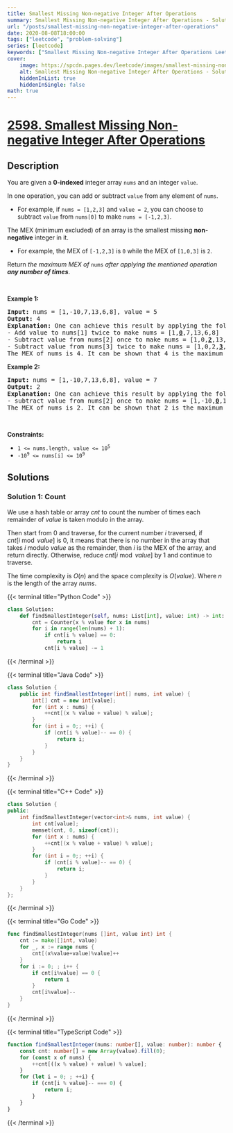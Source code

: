 ```yaml
---
title: Smallest Missing Non-negative Integer After Operations
summary: Smallest Missing Non-negative Integer After Operations - Solution Explained
url: "/posts/smallest-missing-non-negative-integer-after-operations"
date: 2020-08-08T18:00:00
tags: ["leetcode", "problem-solving"]
series: [leetcode]
keywords: ["Smallest Missing Non-negative Integer After Operations LeetCode Solution Explained in all languages", "2598", "leetcode question 2598", "Smallest Missing Non-negative Integer After Operations", "LeetCode", "leetcode solution in Python3 C++ Java Go PHP Ruby Swift TypeScript Rust C# JavaScript C", "GeeksforGeeks", "InterviewBit", "Coding Ninjas", "HackerRank", "HackerEarth", "CodeChef", "TopCoder", "AlgoExpert", "freeCodeCamp", "Codeforces", "GitHub", "AtCoder", "Samir Paul"]
cover:
    image: https://spcdn.pages.dev/leetcode/images/smallest-missing-non-negative-integer-after-operations.webp
    alt: Smallest Missing Non-negative Integer After Operations - Solution Explained
    hiddenInList: true
    hiddenInSingle: false
math: true
---
```



# [2598. Smallest Missing Non-negative Integer After Operations](https://leetcode.com/problems/smallest-missing-non-negative-integer-after-operations)


## Description

<p>You are given a <strong>0-indexed</strong> integer array <code>nums</code> and an integer <code>value</code>.</p>

<p>In one operation, you can add or subtract <code>value</code> from any element of <code>nums</code>.</p>

<ul>
	<li>For example, if <code>nums = [1,2,3]</code> and <code>value = 2</code>, you can choose to subtract <code>value</code> from <code>nums[0]</code> to make <code>nums = [-1,2,3]</code>.</li>
</ul>

<p>The MEX (minimum excluded) of an array is the smallest missing <strong>non-negative</strong> integer in it.</p>

<ul>
	<li>For example, the MEX of <code>[-1,2,3]</code> is <code>0</code> while the MEX of <code>[1,0,3]</code> is <code>2</code>.</li>
</ul>

<p>Return <em>the maximum MEX of </em><code>nums</code><em> after applying the mentioned operation <strong>any number of times</strong></em>.</p>

<p>&nbsp;</p>
<p><strong class="example">Example 1:</strong></p>

<pre>
<strong>Input:</strong> nums = [1,-10,7,13,6,8], value = 5
<strong>Output:</strong> 4
<strong>Explanation:</strong> One can achieve this result by applying the following operations:
- Add value to nums[1] twice to make nums = [1,<strong><u>0</u></strong>,7,13,6,8]
- Subtract value from nums[2] once to make nums = [1,0,<strong><u>2</u></strong>,13,6,8]
- Subtract value from nums[3] twice to make nums = [1,0,2,<strong><u>3</u></strong>,6,8]
The MEX of nums is 4. It can be shown that 4 is the maximum MEX we can achieve.
</pre>

<p><strong class="example">Example 2:</strong></p>

<pre>
<strong>Input:</strong> nums = [1,-10,7,13,6,8], value = 7
<strong>Output:</strong> 2
<strong>Explanation:</strong> One can achieve this result by applying the following operation:
- subtract value from nums[2] once to make nums = [1,-10,<u><strong>0</strong></u>,13,6,8]
The MEX of nums is 2. It can be shown that 2 is the maximum MEX we can achieve.
</pre>

<p>&nbsp;</p>
<p><strong>Constraints:</strong></p>

<ul>
	<li><code>1 &lt;= nums.length, value &lt;= 10<sup>5</sup></code></li>
	<li><code>-10<sup>9</sup> &lt;= nums[i] &lt;= 10<sup>9</sup></code></li>
</ul>

## Solutions

### Solution 1: Count

We use a hash table or array $cnt$ to count the number of times each remainder of $value$ is taken modulo in the array.

Then start from $0$ and traverse, for the current number $i$ traversed, if $cnt[i \bmod value]$ is $0$, it means that there is no number in the array that takes $i$ modulo $value$ as the remainder, then $i$ is the MEX of the array, and return directly. Otherwise, reduce $cnt[i \bmod value]$ by $1$ and continue to traverse.

The time complexity is $O(n)$ and the space complexity is $O(value)$. Where $n$ is the length of the array $nums$.

<!-- tabs:start -->

{{< terminal title="Python Code" >}}
```python
class Solution:
    def findSmallestInteger(self, nums: List[int], value: int) -> int:
        cnt = Counter(x % value for x in nums)
        for i in range(len(nums) + 1):
            if cnt[i % value] == 0:
                return i
            cnt[i % value] -= 1
```
{{< /terminal >}}

{{< terminal title="Java Code" >}}
```java
class Solution {
    public int findSmallestInteger(int[] nums, int value) {
        int[] cnt = new int[value];
        for (int x : nums) {
            ++cnt[(x % value + value) % value];
        }
        for (int i = 0;; ++i) {
            if (cnt[i % value]-- == 0) {
                return i;
            }
        }
    }
}
```
{{< /terminal >}}

{{< terminal title="C++ Code" >}}
```cpp
class Solution {
public:
    int findSmallestInteger(vector<int>& nums, int value) {
        int cnt[value];
        memset(cnt, 0, sizeof(cnt));
        for (int x : nums) {
            ++cnt[(x % value + value) % value];
        }
        for (int i = 0;; ++i) {
            if (cnt[i % value]-- == 0) {
                return i;
            }
        }
    }
};
```
{{< /terminal >}}

{{< terminal title="Go Code" >}}
```go
func findSmallestInteger(nums []int, value int) int {
	cnt := make([]int, value)
	for _, x := range nums {
		cnt[(x%value+value)%value]++
	}
	for i := 0; ; i++ {
		if cnt[i%value] == 0 {
			return i
		}
		cnt[i%value]--
	}
}
```
{{< /terminal >}}

{{< terminal title="TypeScript Code" >}}
```ts
function findSmallestInteger(nums: number[], value: number): number {
    const cnt: number[] = new Array(value).fill(0);
    for (const x of nums) {
        ++cnt[((x % value) + value) % value];
    }
    for (let i = 0; ; ++i) {
        if (cnt[i % value]-- === 0) {
            return i;
        }
    }
}
```
{{< /terminal >}}

<!-- tabs:end -->

<!-- end -->
